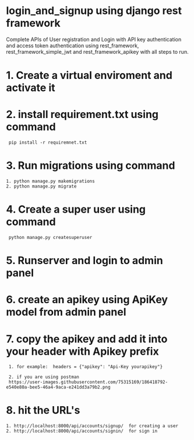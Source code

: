 # login_and_signup using django rest framework

Complete APIs of User registration and Login with API key authentication and access token authentication 
using rest_framework, rest_framework_simple_jwt and rest_framework_apikey with all steps to run.

# 1. Create a virtual enviroment and activate it 

# 2. install requirement.txt using command 
     
     pip install -r requiremnet.txt

# 3. Run migrations using command
    
    1. python manage.py makemigrations
    2. python manage.py migrate

# 4. Create a super user using command 
     python manage.py createsuperuser

# 5. Runserver and login to admin panel

# 6. create an apikey using ApiKey model from admin panel 

# 7. copy the apikey and add it into your header with Apikey prefix 
     
     1. for example:  headers = {"apikey": "Api-Key yourapikey"}
     
     2. if you are using postman
     https://user-images.githubusercontent.com/75315169/186418792-e540e80a-bee5-46a4-9aca-e241dd3a79b2.png

     
# 8. hit the URL's

    1. http://localhost:8000/api/accounts/signup/  for creating a user 
    2. http://localhost:8000/api/accounts/signin/  for sign in

